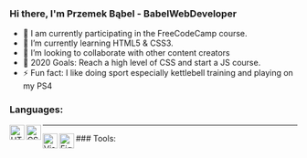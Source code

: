 ### Hi there, I'm Przemek Bąbel - BabelWebDeveloper

- 💼 I am currently participating in the FreeCodeCamp course.
- 🎯 I’m currently learning HTML5 & CSS3.
- 👯 I’m looking to collaborate with other content creators
- 🥅 2020 Goals: Reach a high level of CSS and start a JS course.
- ⚡ Fun fact: I like doing sport especially kettlebell training and playing on my PS4

### Languages:


<img align="left" alt="HTML" width="26px" src="https://raw.githubusercontent.com/BabelWebDeveloper/BabelWebDeveloper/master/img/html.png"/>
<img align="left" alt="CSS" width="26px" src="https://raw.githubusercontent.com/BabelWebDeveloper/BabelWebDeveloper/master/img/css.png"/>
<hr>
### Tools:


<img align="left" alt="Visual Studio Code" width="26px" src="https://raw.githubusercontent.com/BabelWebDeveloper/BabelWebDeveloper/master/img/vsc.jpg"/>
<img align="left" alt="Figma" width="26px" src="https://raw.githubusercontent.com/BabelWebDeveloper/BabelWebDeveloper/master/img/figma.png"/>

